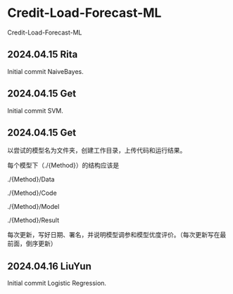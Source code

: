 # Credit-Load-Forecast-ML

Credit-Load-Forecast-ML

## 2024.04.15 Rita

Initial commit NaiveBayes.

## 2024.04.15 Get

Initial commit SVM.

## 2024.04.15 Get

以尝试的模型名为文件夹，创建工作目录，上传代码和运行结果。

每个模型下（./{Method}）的结构应该是

./{Method}/Data

./{Method}/Code

./{Method}/Model

./{Method}/Result

每次更新，写好日期、署名，并说明模型调参和模型优度评价。（每次更新写在最前面，倒序更新）

## 2024.04.16 LiuYun

Initial commit Logistic Regression.
